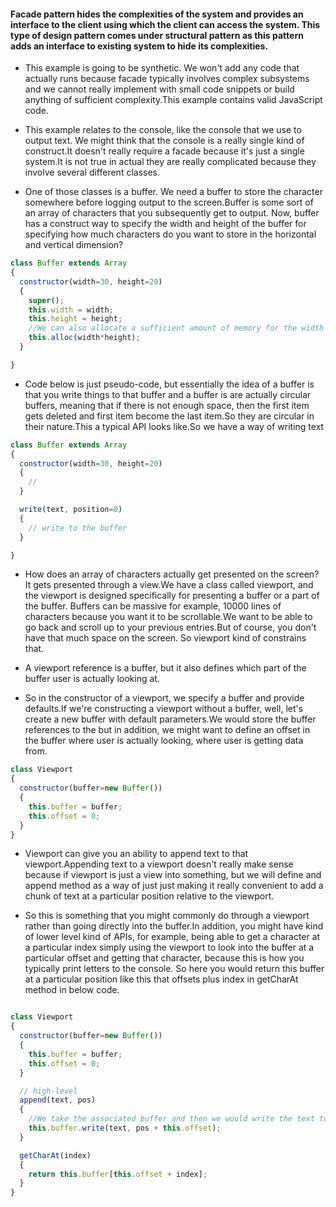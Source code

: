 #### Facade pattern hides the complexities of the system and provides an interface to the client using which the client can access the system. This type of design pattern comes under structural pattern as this pattern adds an interface to existing system to hide its complexities.

- This example is going to be synthetic. We won't add any code that actually runs because facade typically involves complex subsystems and we cannot really implement with small code snippets or build anything of sufficient complexity.This example contains valid JavaScript code.

- This example relates to the console, like the console that we use to output text. We might think that the console is a really single kind of construct.It doesn't really require a facade because it's just a single system.It is not true in actual they are really complicated because they involve several different classes.

- One of those classes is a buffer. We need a buffer to store the character somewhere before logging output to the screen.Buffer is some sort of an array of characters that you subsequently get to output. Now, buffer has a construct way to specify the width and height of the buffer for specifying how much characters do you want to store in the horizontal and vertical dimension?

```Javascript
class Buffer extends Array
{
  constructor(width=30, height=20)
  {
    super();
    this.width = width;
    this.height = height;
    //We can also allocate a sufficient amount of memory for the width and the height specified here.
    this.alloc(width*height);
  }

}

```

- Code below is just pseudo-code, but essentially the idea of a buffer is that you write things to that buffer and a buffer is are actually circular buffers, meaning that if there is not enough space, then the first item gets deleted and first item become the last item.So they are circular in their nature.This a typical API looks like.So we have a way of writing text

```Javascript
class Buffer extends Array
{
  constructor(width=30, height=20)
  {
    //
  }

  write(text, position=0)
  {
    // write to the buffer
  }

}

```

- How does an array of characters actually get presented on the screen? It gets presented through a view.We have a class called viewport, and the viewport is designed specifically for presenting a buffer or a part of the buffer.
  Buffers can be massive for example, 10000 lines of characters because you want it to be scrollable.We want to be able to go back and scroll up to your previous entries.But of course, you don't have that much space on the screen.
  So viewport kind of constrains that.

- A viewport reference is a buffer, but it also defines which part of the buffer user is actually looking at.

- So in the constructor of a viewport, we specify a buffer and provide defaults.If we're constructing a viewport without a buffer, well, let's create a new buffer with default parameters.We would store the buffer references to the but in addition, we might want to define an offset in the buffer where user is actually looking, where user is getting data from.

```Javascript
class Viewport
{
  constructor(buffer=new Buffer())
  {
    this.buffer = buffer;
    this.offset = 0;
  }
}
```

- Viewport can give you an ability to append text to that viewport.Appending text to a viewport doesn't really make sense because if viewport is just a view into something, but we will define and append method as a way of just just making it really convenient to add a chunk of text at a particular position relative to the viewport.

- So this is something that you might commonly do through a viewport rather than going directly into the buffer.In addition, you might have kind of lower level kind of APIs, for example, being able to get a character at a particular index simply using the viewport to look into the buffer at a particular offset and getting that character, because this is how you typically print letters to the console. So here you would return this buffer at a particular position like this that offsets plus index in getCharAt method in below code.

```Javascript

class Viewport
{
  constructor(buffer=new Buffer())
  {
    this.buffer = buffer;
    this.offset = 0;
  }

  // high-level
  append(text, pos)
  {
    //We take the associated buffer and then we would write the text to that buffer and the position would be the position provided, plus the offset of the original viewport.
    this.buffer.write(text, pos + this.offset);
  }

  getCharAt(index)
  {
    return this.buffer[this.offset + index];
  }
}
```
